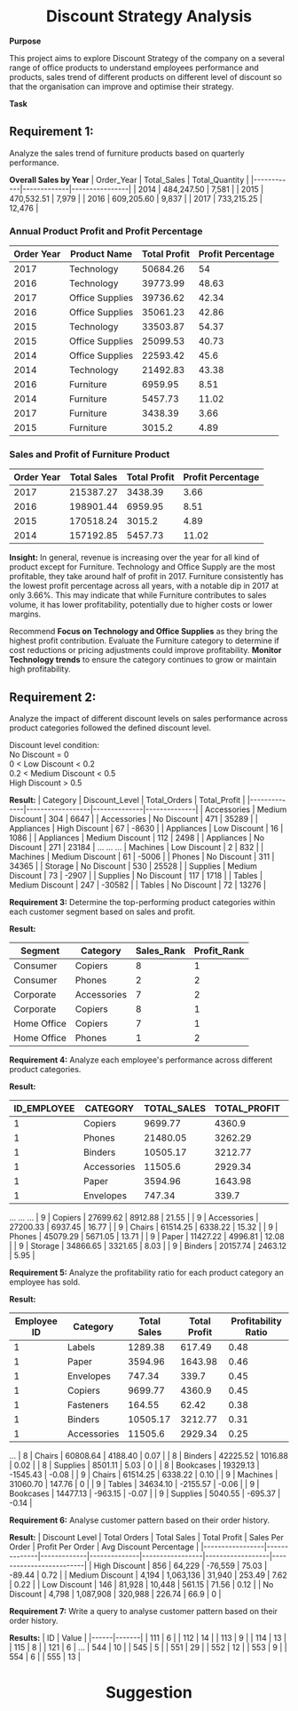 **<h1 align="center"> Discount Strategy Analysis </h1>**

**Purpose**

This project aims to explore Discount Strategy of the company on a several range of office products to understand employees performance and products, sales trend of different products on different level of discount so that the organisation can improve and optimise their strategy.

**Task**

**<h2>Requirement 1:</h2>** Analyze the sales trend of furniture products based on quarterly performance.

**Overall Sales by Year**
| Order_Year | Total_Sales | Total_Quantity |
|------------|-------------|----------------|
| 2014       | 484,247.50  | 7,581          |
| 2015       | 470,532.51  | 7,979          |
| 2016       | 609,205.60  | 9,837          |
| 2017       | 733,215.25  | 12,476         |

### Annual Product Profit and Profit Percentage
| Order Year | Product Name     | Total Profit | Profit Percentage |
|------------|------------------|--------------|--------------------|
| 2017       | Technology       | 50684.26     | 54                |
| 2016       | Technology       | 39773.99     | 48.63             |
| 2017       | Office Supplies  | 39736.62     | 42.34             |
| 2016       | Office Supplies  | 35061.23     | 42.86             |
| 2015       | Technology       | 33503.87     | 54.37             |
| 2015       | Office Supplies  | 25099.53     | 40.73             |
| 2014       | Office Supplies  | 22593.42     | 45.6              |
| 2014       | Technology       | 21492.83     | 43.38             |
| 2016       | Furniture        | 6959.95      | 8.51              |
| 2014       | Furniture        | 5457.73      | 11.02             |
| 2017       | Furniture        | 3438.39      | 3.66              |
| 2015       | Furniture        | 3015.2       | 4.89              |

### Sales and Profit of Furniture Product

| Order Year | Total Sales | Total Profit | Profit Percentage |
|------------|-------------|--------------|--------------------|
| 2017       | 215387.27   | 3438.39      | 3.66               |
| 2016       | 198901.44   | 6959.95      | 8.51               |
| 2015       | 170518.24   | 3015.2       | 4.89               |
| 2014       | 157192.85   | 5457.73      | 11.02              |

**Insight:**
In general, revenue is increasing over the year for all kind of product except for Furniture.
Technology and Office Supply are the most profitable, they take around half of profit in 2017. Furniture consistently has the lowest profit percentage across all years, with a notable dip in 2017 at only 3.66%. This may indicate that while Furniture contributes to sales volume, it has lower profitability, potentially due to higher costs or lower margins.

Recommend
**Focus on Technology and Office Supplies** as they bring the highest profit contribution.
Evaluate the Furniture category to determine if cost reductions or pricing adjustments could improve profitability.
**Monitor Technology trends** to ensure the category continues to grow or maintain high profitability.


**<h2> Requirement 2:</h2>** Analyze the impact of different discount levels on sales performance across product categories followed the defined discount level.

Discount level condition:\
No Discount = 0\
0 < Low Discount < 0.2\
0.2 < Medium Discount < 0.5\
High Discount > 0.5

**Result:**
| Category     | Discount_Level   | Total_Orders | Total_Profit |
|--------------|------------------|--------------|--------------|
| Accessories  | Medium Discount   | 304          | 6647         |
| Accessories  | No Discount       | 471          | 35289        |
| Appliances   | High Discount     | 67           | -8630        |
| Appliances   | Low Discount      | 16           | 1086         |
| Appliances   | Medium Discount   | 112          | 2498         |
| Appliances   | No Discount       | 271          | 23184        |
...
...
...
| Machines     | Low Discount      | 2            | 832          |
| Machines     | Medium Discount   | 61           | -5006        |
| Phones       | No Discount       | 311          | 34365        |
| Storage      | No Discount       | 530          | 25528        |
| Supplies     | Medium Discount   | 73           | -2907        |
| Supplies     | No Discount       | 117          | 1718         |
| Tables       | Medium Discount   | 247          | -30582       |
| Tables       | No Discount       | 72           | 13276        |


**Requirement 3:** Determine the top-performing product categories within each customer segment based on sales and profit.


**Result:**


| Segment        | Category    | Sales_Rank | Profit_Rank |
|----------------|-------------|------------|-------------|
| Consumer       | Copiers     | 8          | 1           |
| Consumer       | Phones      | 2          | 2           |
| Corporate      | Accessories  | 7          | 2           |
| Corporate      | Copiers     | 8          | 1           |
| Home Office    | Copiers     | 7          | 1           |
| Home Office    | Phones      | 1          | 2           |


**Requirement 4:** Analyze each employee's performance across different product categories.

**Result:**

| ID_EMPLOYEE | CATEGORY      | TOTAL_SALES | TOTAL_PROFIT | PROFIT_PERCENTAGE |
|-------------|---------------|-------------|--------------|--------------------|
| 1           | Copiers       | 9699.77     | 4360.9       | 19.25              |
| 1           | Phones        | 21480.05    | 3262.29      | 14.4               |
| 1           | Binders       | 10505.17    | 3212.77      | 14.18              |
| 1           | Accessories   | 11505.6     | 2929.34      | 12.93              |
| 1           | Paper         | 3594.96     | 1643.98      | 7.26               |
| 1           | Envelopes     | 747.34      | 339.7        | 1.5                |
...
...
...
| 9           | Copiers       | 27699.62    | 8912.88      | 21.55              |
| 9           | Accessories   | 27200.33    | 6937.45      | 16.77              |
| 9           | Chairs        | 61514.25    | 6338.22      | 15.32              |
| 9           | Phones        | 45079.29    | 5671.05      | 13.71              |
| 9           | Paper         | 11427.22    | 4996.81      | 12.08              |
| 9           | Storage       | 34866.65    | 3321.65      | 8.03               |
| 9           | Binders       | 20157.74    | 2463.12      | 5.95               |


**Requirement 5:** Analyze the profitability ratio for each product category an employee has sold.

**Result:**

| Employee ID | Category    | Total Sales | Total Profit | Profitability Ratio |
|-------------|-------------|-------------|--------------|---------------------|
| 1           | Labels      | 1289.38     | 617.49       | 0.48                |
| 1           | Paper       | 3594.96     | 1643.98      | 0.46                |
| 1           | Envelopes   | 747.34      | 339.7        | 0.45                |
| 1           | Copiers     | 9699.77     | 4360.9       | 0.45                |
| 1           | Fasteners   | 164.55      | 62.42        | 0.38                |
| 1           | Binders     | 10505.17    | 3212.77      | 0.31                |
| 1           | Accessories | 11505.6     | 2929.34      | 0.25                |
...
| 8           | Chairs       | 60808.64    | 4188.40      | 0.07                |
| 8           | Binders      | 42225.52    | 1016.88      | 0.02                |
| 8           | Supplies     | 8501.11     | 5.03         | 0                   |
| 8           | Bookcases    | 19329.13    | -1545.43     | -0.08               |
| 9           | Chairs       | 61514.25    | 6338.22      | 0.10                |
| 9           | Machines     | 31060.70    | 147.76       | 0                   |
| 9           | Tables       | 34634.10    | -2155.57     | -0.06               |
| 9           | Bookcases    | 14477.13    | -963.15      | -0.07               |
| 9           | Supplies     | 5040.55     | -695.37      | -0.14               |


**Requirement 6:** Analyse customer pattern based on their order history.

**Result:**
| Discount Level  | Total Orders | Total Sales | Total Profit | Sales Per Order | Profit Per Order | Avg Discount Percentage |
|-----------------|--------------|-------------|--------------|-----------------|------------------|-------------------------|
| High Discount   | 856          | 64,229      | -76,559      | 75.03           | -89.44           | 0.72                    |
| Medium Discount | 4,194        | 1,063,136   | 31,940       | 253.49          | 7.62             | 0.22                    |
| Low Discount    | 146          | 81,928      | 10,448       | 561.15          | 71.56            | 0.12                    |
| No Discount     | 4,798        | 1,087,908   | 320,988      | 226.74          | 66.9             | 0                       |

**Requirement 7:** Write a query to analyse customer pattern based on their order history.


**Results:**
| ID   | Value |
|------|-------|
| 111  | 6     |
| 112  | 14    |
| 113  | 9     |
| 114  | 13    |
| 115  | 8     |
| 121  | 6     |
...
| 544  | 10    |
| 545  | 5     |
| 551  | 29    |
| 552  | 12    |
| 553  | 9     |
| 554  | 6     |
| 555  | 13    |


**<h1 align="center"> Suggestion </h1>**
